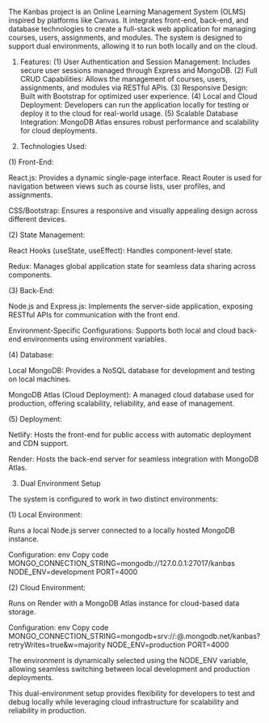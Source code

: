 The Kanbas project is an Online Learning Management System (OLMS) inspired by platforms like Canvas. It integrates front-end, back-end, and database technologies to create a full-stack web application for managing courses, users, assignments, and modules. The system is designed to support dual environments, allowing it to run both locally and on the cloud.

1. Features:
(1) User Authentication and Session Management: Includes secure user sessions managed through Express and MongoDB.
(2) Full CRUD Capabilities: Allows the management of courses, users, assignments, and modules via RESTful APIs.
(3) Responsive Design: Built with Bootstrap for optimized user experience.
(4) Local and Cloud Deployment: Developers can run the application locally for testing or deploy it to the cloud for real-world usage.
(5) Scalable Database Integration: MongoDB Atlas ensures robust performance and scalability for cloud deployments.

2. Technologies Used:

(1) Front-End:

React.js: Provides a dynamic single-page interface. React Router is used for navigation between views such as course lists, user profiles, and assignments.

CSS/Bootstrap: Ensures a responsive and visually appealing design across different devices.

(2) State Management:

React Hooks (useState, useEffect): Handles component-level state.

Redux: Manages global application state for seamless data sharing across components.

(3) Back-End:

Node.js and Express.js: Implements the server-side application, exposing RESTful APIs for communication with the front end.

Environment-Specific Configurations: Supports both local and cloud back-end environments using environment variables.

(4) Database:

Local MongoDB: Provides a NoSQL database for development and testing on local machines.

MongoDB Atlas (Cloud Deployment): A managed cloud database used for production, offering scalability, reliability, and ease of management.

(5) Deployment:

Netlify: Hosts the front-end for public access with automatic deployment and CDN support.

Render: Hosts the back-end server for seamless integration with MongoDB Atlas.

3. Dual Environment Setup

The system is configured to work in two distinct environments:

(1) Local Environment:

Runs a local Node.js server connected to a locally hosted MongoDB instance.

Configuration:
env
Copy code
MONGO_CONNECTION_STRING=mongodb://127.0.0.1:27017/kanbas
NODE_ENV=development
PORT=4000

(2) Cloud Environment:

Runs on Render with a MongoDB Atlas instance for cloud-based data storage.

Configuration:
env
Copy code
MONGO_CONNECTION_STRING=mongodb+srv://<username>:<password>@<cluster>.mongodb.net/kanbas?retryWrites=true&w=majority
NODE_ENV=production
PORT=4000

The environment is dynamically selected using the NODE_ENV variable, allowing seamless switching between local development and production deployments.

This dual-environment setup provides flexibility for developers to test and debug locally while leveraging cloud infrastructure for scalability and reliability in production. 
